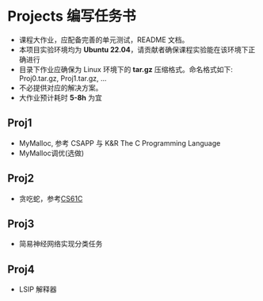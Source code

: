 # Projects 编写任务书
- 课程大作业，应配备完善的单元测试，README 文档。
- 本项目实验环境均为 **Ubuntu 22.04**，请贡献者确保课程实验能在该环境下正确进行
- 目录下作业应确保为 Linux 环境下的 **tar.gz** 压缩格式。命名格式如下: Proj0.tar.gz, Proj1.tar.gz, ...
- 不必提供对应的解决方案。
- 大作业预计耗时 **5-8h** 为宜

## Proj1
- MyMalloc, 参考 CSAPP 与 K&R The C Programming Language
- MyMalloc调优(选做)

## Proj2
- 贪吃蛇，参考[CS61C](https://cs61c.org/su24/projects/proj1/)

## Proj3
- 简易神经网络实现分类任务

## Proj4
- LSIP 解释器
